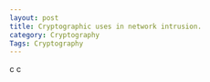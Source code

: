 ```yaml
---
layout: post
title: Cryptographic uses in network intrusion.
category: Cryptography
Tags: Cryptography
---
```


c c
